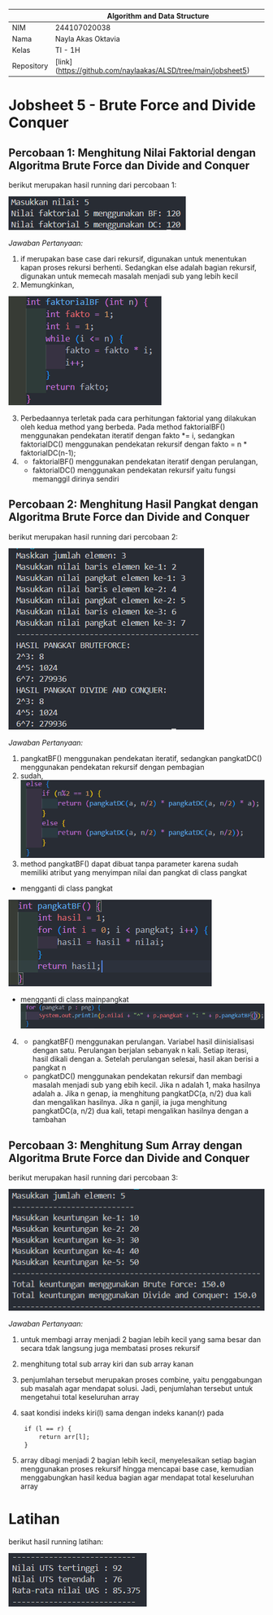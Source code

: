 |  | Algorithm and Data Structure |
|--|--|
| NIM |  244107020038|
| Nama |  Nayla Akas Oktavia|
| Kelas | TI - 1H |
| Repository | [link] (https://github.com/naylaakas/ALSD/tree/main/jobsheet5) |

# Jobsheet 5 - Brute Force and Divide Conquer
## Percobaan 1: Menghitung Nilai Faktorial dengan Algoritma Brute Force dan Divide and Conquer

berikut merupakan hasil running dari percobaan 1:

![Screenshot](output/p1.png)

*Jawaban Pertanyaan:* 
1. if merupakan base case dari rekursif, digunakan untuk menentukan kapan proses rekursi berhenti. Sedangkan else adalah bagian rekursif, digunakan untuk memecah masalah menjadi sub yang lebih kecil
2. Memungkinkan,

![Screenshot](output/p1no2.png)

3. Perbedaannya terletak pada cara perhitungan faktorial yang dilakukan oleh kedua method yang berbeda. Pada method faktorialBF() menggunakan pendekatan iteratif dengan fakto *= i, sedangkan faktorialDC() menggunakan pendekatan rekursif dengan fakto = n * faktorialDC(n-1);
4.  - faktorialBF() menggunakan pendekatan iteratif dengan perulangan, 
    - faktorialDC() menggunakan pendekatan rekursif yaitu fungsi memanggil dirinya sendiri

## Percobaan 2: Menghitung Hasil Pangkat dengan Algoritma Brute Force dan Divide and Conquer

berikut merupakan hasil running dari percobaan 2:

![Screenshot](output/p2.png)

*Jawaban Pertanyaan:* 
1. pangkatBF() menggunakan pendekatan iteratif, sedangkan pangkatDC() menggunakan pendekatan rekursif dengan pembagian
2. sudah, 
![Screenshot](output/p2no2.png)
3. method pangkatBF() dapat dibuat tanpa parameter karena sudah memiliki atribut yang menyimpan nilai dan pangkat di class pangkat
- mengganti di class pangkat

![Screenshot](output/p2pangkat.png)
- mengganti di class mainpangkat
![Screenshot](output/p2main.png)
4.  - pangkatBF() menggunakan perulangan. Variabel hasil diinisialisasi dengan satu. Perulangan berjalan sebanyak n kali. Setiap iterasi, hasil dikali dengan a. Setelah perulangan selesai, hasil akan berisi a pangkat n
    - pangkatDC() menggunakan pendekatan rekursif dan membagi masalah menjadi sub yang ebih kecil. Jika n adalah 1, maka hasilnya adalah a. Jika n genap, ia menghitung pangkatDC(a, n/2) dua kali dan mengalikan hasilnya. Jika n ganjil, ia juga menghitung pangkatDC(a, n/2) dua kali, tetapi mengalikan hasilnya dengan a tambahan

## Percobaan 3: Menghitung Sum Array dengan Algoritma Brute Force dan Divide and Conquer

berikut merupakan hasil running dari percobaan 3:

![Screenshot](output/p3.png)

*Jawaban Pertanyaan:* 
1. untuk membagi array menjadi 2 bagian lebih kecil yang sama besar dan secara tdak langsung juga membatasi proses rekursif
2. menghitung total sub array kiri dan sub array kanan
3. penjumlahan tersebut merupakan proses combine, yaitu penggabungan sub masalah agar mendapat solusi. Jadi, penjumlahan tersebut untuk mengetahui total keseluruhan array
4. saat kondisi indeks kiri(l) sama dengan indeks kanan(r) pada 

        if (l == r) {    
            return arr[l];
        }
5. array dibagi menjadi 2 bagian lebih kecil, menyelesaikan setiap bagian menggunakan proses rekursif hingga mencapai base case, kemudian menggabungkan hasil kedua bagian agar mendapat total keseluruhan array

# Latihan
berikut hasil running latihan:

![Screenshot](output/latihan.png)
